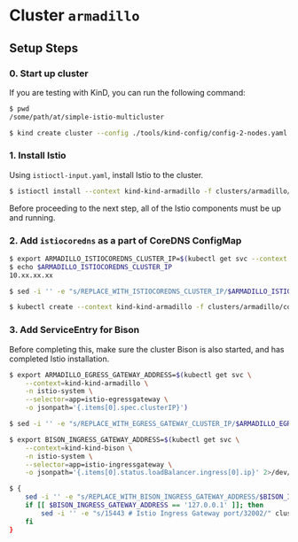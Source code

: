 # Cluster `armadillo`

## Setup Steps

### 0. Start up cluster

If you are testing with KinD, you can run the following command:

```bash
$ pwd
/some/path/at/simple-istio-multicluster

$ kind create cluster --config ./tools/kind-config/config-2-nodes.yaml --name kind-armadillo
```

### 1. Install Istio

Using `istioctl-input.yaml`, install Istio to the cluster.

```bash
$ istioctl install --context kind-kind-armadillo -f clusters/armadillo/istioctl-input.yaml
```

Before proceeding to the next step, all of the Istio components must be up and running.

### 2. Add `istiocoredns` as a part of CoreDNS ConfigMap

```bash
$ export ARMADILLO_ISTIOCOREDNS_CLUSTER_IP=$(kubectl get svc --context kind-kind-armadillo -n istio-system istiocoredns -o jsonpath={.spec.clusterIP})
$ echo $ARMADILLO_ISTIOCOREDNS_CLUSTER_IP
10.xx.xx.xx

$ sed -i '' -e "s/REPLACE_WITH_ISTIOCOREDNS_CLUSTER_IP/$ARMADILLO_ISTIOCOREDNS_CLUSTER_IP/" clusters/armadillo/coredns-configmap.yaml

$ kubectl create --context kind-kind-armadillo -f clusters/armadillo/coredns-configmap.yaml
```

### 3. Add ServiceEntry for Bison

Before completing this, make sure the cluster Bison is also started, and has completed Istio installation.

```bash
$ export ARMADILLO_EGRESS_GATEWAY_ADDRESS=$(kubectl get svc \
    --context=kind-kind-armadillo \
    -n istio-system \
    --selector=app=istio-egressgateway \
    -o jsonpath='{.items[0].spec.clusterIP}')

$ sed -i '' -e "s/REPLACE_WITH_EGRESS_GATEWAY_CLUSTER_IP/$ARMADILLO_EGRESS_GATEWAY_ADDRESS/" clusters/armadillo/bison-service-entries.yaml

$ export BISON_INGRESS_GATEWAY_ADDRESS=$(kubectl get svc \
    --context=kind-kind-bison \
    -n istio-system \
    --selector=app=istio-ingressgateway \
    -o jsonpath='{.items[0].status.loadBalancer.ingress[0].ip}' 2>/dev/null || echo '127.0.0.1')

$ {
    sed -i '' -e "s/REPLACE_WITH_BISON_INGRESS_GATEWAY_ADDRESS/$BISON_INGRESS_GATEWAY_ADDRESS/" clusters/armadillo/bison-service-entries.yaml
    if [[ $BISON_INGRESS_GATEWAY_ADDRESS == '127.0.0.1' ]]; then
        sed -i '' -e "s/15443 # Istio Ingress Gateway port/32002/" clusters/armadillo/bison-service-entries.yaml
    fi
}
```
